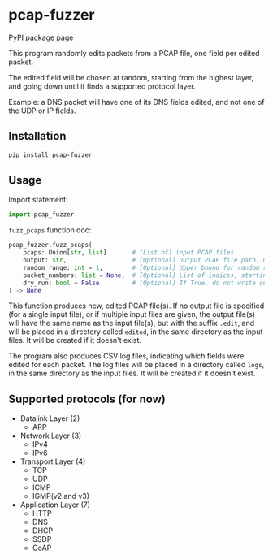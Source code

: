 # pcap-fuzzer

[PyPI package page](https://pypi.org/project/pcap-fuzzer)

This program randomly edits packets from a PCAP file,
one field per edited packet.

The edited field will be chosen at random,
starting from the highest layer, and going down until it finds a supported protocol layer.

Example: a DNS packet will have one of its DNS fields edited,
and not one of the UDP or IP fields.


## Installation

```bash
pip install pcap-fuzzer
```

## Usage

Import statement:
```python
import pcap_fuzzer
```

`fuzz_pcaps` function doc:
```python
pcap_fuzzer.fuzz_pcaps(
    pcaps: Union[str, list]       # (List of) input PCAP files
    output: str,                  # [Optional] Output PCAP file path. Used only if a single input file is specified.
    random_range: int = 1,        # [Optional] Upper bound for random range (not included). Defaults to 1.
    packet_numbers: list = None,  # [Optional] List of indices, starting from 1, of packets to edit. If not specified, packets are randomly picked.
    dry_run: bool = False         # [Optional] If True, do not write output PCAP file(s).
) -> None
```

This function produces new, edited PCAP file(s).
If no output file is specified (for a single input file),
or if multiple input files are given,
the output file(s) will have the same name as the input file(s),
but with the suffix `.edit`,
and will be placed in a directory called `edited`,
in the same directory as the input files.
It will be created if it doesn't exist.

The program also produces CSV log files,
indicating which fields were edited for each packet.
The log files will be placed in a directory called `logs`,
in the same directory as the input files.
It will be created if it doesn't exist.


## Supported protocols (for now)

* Datalink Layer (2)
  * ARP
* Network Layer (3)
  * IPv4
  * IPv6
* Transport Layer (4)
  * TCP
  * UDP
  * ICMP
  * IGMP(v2 and v3)
* Application Layer (7)
  * HTTP
  * DNS
  * DHCP
  * SSDP
  * CoAP

